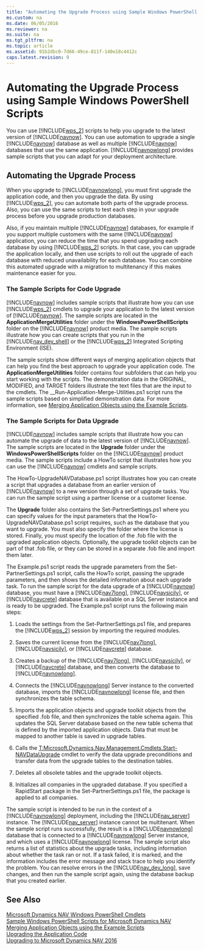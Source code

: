 ```yaml
---
title: "Automating the Upgrade Process using Sample Windows PowerShell Scripts"
ms.custom: na
ms.date: 06/05/2016
ms.reviewer: na
ms.suite: na
ms.tgt_pltfrm: na
ms.topic: article
ms.assetid: 91b2dbc0-7d66-49ce-811f-140e18c4412c
caps.latest.revision: 9
---
```

# Automating the Upgrade Process using Sample Windows PowerShell Scripts
You can use [!INCLUDE[wps_2](includes/wps_2_md.md)] scripts to help you upgrade to the latest version of [!INCLUDE[navnow](includes/navnow_md.md)]. You can use automation to upgrade a single [!INCLUDE[navnow](includes/navnow_md.md)] database as well as multiple [!INCLUDE[navnow](includes/navnow_md.md)] databases that use the same application. [!INCLUDE[navnowlong](includes/navnowlong_md.md)] provides sample scripts that you can adapt for your deployment architecture.  
  
## Automating the Upgrade Process  
 When you upgrade to [!INCLUDE[navnowlong](includes/navnowlong_md.md)], you must first upgrade the application code, and then you upgrade the data. By using [!INCLUDE[wps_2](includes/wps_2_md.md)], you can automate both parts of the upgrade process. Also, you can use the same scripts to test each step in your upgrade process before you upgrade production databases.  
  
 Also, if you maintain multiple [!INCLUDE[navnow](includes/navnow_md.md)] databases, for example if you support multiple customers with the same [!INCLUDE[navnow](includes/navnow_md.md)] application, you can reduce the time that you spend upgrading each database by using [!INCLUDE[wps_2](includes/wps_2_md.md)] scripts. In that case, you can upgrade the application locally, and then use scripts to roll out the upgrade of each database with reduced unavailability for each database. You can combine this automated upgrade with a migration to multitenancy if this makes maintenance easier for you.  
  
### The Sample Scripts for Code Upgrade  
 [!INCLUDE[navnow](includes/navnow_md.md)] includes sample scripts that illustrate how you can use [!INCLUDE[wps_2](includes/wps_2_md.md)] cmdlets to upgrade your application to the latest version of [!INCLUDE[navnow](includes/navnow_md.md)]. The sample scripts are located in the **ApplicationMergeUtilities** folder under the **WindowsPowerShellScripts** folder on the [!INCLUDE[navnow](includes/navnow_md.md)] product media. The sample scripts illustrate how you can create scripts that you run in the [!INCLUDE[nav_dev_shell](includes/nav_dev_shell_md.md)] or the [!INCLUDE[wps_2](includes/wps_2_md.md)] Integrated Scripting Environment \(ISE\).  
  
 The sample scripts show different ways of merging application objects that can help you find the best approach to upgrade your application code. The **ApplicationMergeUtilities** folder contains four subfolders that can help you start working with the scripts. The demonstration data in the ORIGINAL, MODIFIED, and TARGET folders illustrate the text files that are the input to the cmdlets. The \_\_Run\-Application\-Merge\-Utilities.ps1 script runs the sample scripts based on simplified demonstration data. For more information, see [Merging Application Objects using the Example Scripts](Merging-Application-Objects-using-the-Example-Scripts.md).  
  
### The Sample Scripts for Data Upgrade  
 [!INCLUDE[navnow](includes/navnow_md.md)] includes sample scripts that illustrate how you can automate the upgrade of data to the latest version of [!INCLUDE[navnow](includes/navnow_md.md)]. The sample scripts are located in the **Upgrade** folder under the **WindowsPowerShellScripts** folder on the [!INCLUDE[navnow](includes/navnow_md.md)] product media. The sample scripts include a HowTo script that illustrates how you can use the [!INCLUDE[navnow](includes/navnow_md.md)] cmdlets and sample scripts.  
  
 The HowTo\-UpgradeNAVDatabase.ps1 script illustrates how you can create a script that upgrades a database from an earlier version of [!INCLUDE[navnow](includes/navnow_md.md)] to a new version through a set of upgrade tasks. You can run the sample script using a partner license or a customer license.  
  
 The **Upgrade** folder also contains the Set\-PartnerSettings.ps1 where you can specify values for the input parameters that the HowTo\-UpgradeNAVDatabase.ps1 script requires, such as the database that you want to upgrade. You must also specify the folder where the license is stored. Finally, you must specify the location of the .fob file with the upgraded application objects. Optionally, the upgrade toolkit objects can be part of that .fob file, or they can be stored in a separate .fob file and import them later.  
  
 The Example.ps1 script reads the upgrade parameters from the Set\-PartnerSettings.ps1 script, calls the HowTo script, passing the upgrade parameters, and then shows the detailed information about each upgrade task. To run the sample script for the data upgrade of a [!INCLUDE[navnow](includes/navnow_md.md)] database, you must have a [!INCLUDE[nav7long](includes/nav7long_md.md)], [!INCLUDE[navsicily](includes/navsicily_md.md)], or [!INCLUDE[navcrete](includes/navcrete_md.md)] database that is available on a SQL Server instance and is ready to be upgraded. The Example.ps1 script runs the following main steps:  
  
1.  Loads the settings from the Set\-PartnerSettings.ps1 file, and prepares the [!INCLUDE[wps_2](includes/wps_2_md.md)] session by importing the required modules.  
  
2.  Saves the current license from the [!INCLUDE[nav7long](includes/nav7long_md.md)], [!INCLUDE[navsicily](includes/navsicily_md.md)], or [!INCLUDE[navcrete](includes/navcrete_md.md)] database.  
  
3.  Creates a backup of the [!INCLUDE[nav7long](includes/nav7long_md.md)], [!INCLUDE[navsicily](includes/navsicily_md.md)], or [!INCLUDE[navcrete](includes/navcrete_md.md)] database, and then converts the database to [!INCLUDE[navnowlong](includes/navnowlong_md.md)].  
  
4.  Connects the [!INCLUDE[navnowlong](includes/navnowlong_md.md)] Server instance to the converted database, imports the [!INCLUDE[navnowlong](includes/navnowlong_md.md)] license file, and then synchronizes the table schema.  
  
5.  Imports the application objects and upgrade toolkit objects from the specified .fob file, and then synchronizes the table schema again. This updates the SQL Server database based on the new table schema that is defined by the imported application objects. Data that must be mapped to another table is saved in upgrade tables.  
  
6.  Calls the [T:Microsoft.Dynamics.Nav.Management.Cmdlets.Start\-NAVDataUpgrade](assetId:///T:Microsoft.Dynamics.Nav.Management.Cmdlets.Start-NAVDataUpgrade) cmdlet to verify the data upgrade preconditions and transfer data from the upgrade tables to the destination tables.  
  
7.  Deletes all obsolete tables and the upgrade toolkit objects.  
  
8.  Initializes all companies in the upgraded database. If you specified a RapidStart package in the Set\-PartnerSettings.ps1 file, the package is applied to all companies.  
  
 The sample script is intended to be run in the context of a [!INCLUDE[navnowlong](includes/navnowlong_md.md)] deployment, including the [!INCLUDE[nav_server](includes/nav_server_md.md)] instance. The [!INCLUDE[nav_server](includes/nav_server_md.md)] instance cannot be multitenant. When the sample script runs successfully, the result is a [!INCLUDE[navnowlong](includes/navnowlong_md.md)] database that is connected to a [!INCLUDE[navnowlong](includes/navnowlong_md.md)] Server instance, and which uses a [!INCLUDE[navnowlong](includes/navnowlong_md.md)] license. The sample script also returns a list of statistics about the upgrade tasks, including information about whether the task ran or not. If a task failed, it is marked, and the information includes the error message and stack trace to help you identify the problem. You can resolve errors in the [!INCLUDE[nav_dev_long](includes/nav_dev_long_md.md)], save changes, and then run the sample script again, using the database backup that you created earlier.  
  
## See Also  
 [Microsoft Dynamics NAV Windows PowerShell Cmdlets](Microsoft-Dynamics-NAV-Windows-PowerShell-Cmdlets.md)   
 [Sample Windows PowerShell Scripts for Microsoft Dynamics NAV](Sample-Windows-PowerShell-Scripts-for-Microsoft-Dynamics-NAV.md)   
 [Merging Application Objects using the Example Scripts](Merging-Application-Objects-using-the-Example-Scripts.md)   
 [Upgrading the Application Code](Upgrading-the-Application-Code.md)   
 [Upgrading to Microsoft Dynamics NAV 2016](Upgrading-to-Microsoft-Dynamics-NAV-2016.md)
